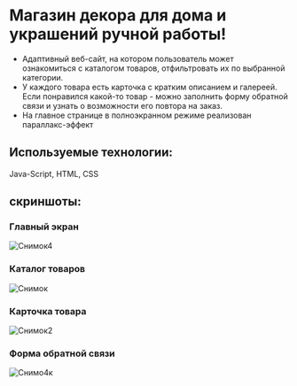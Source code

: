 # Магазин декора для дома и украшений ручной работы!
*  Адаптивный веб-сайт, на котором пользователь может ознакомиться с каталогом товаров, отфильтровать их по выбранной категории.
* У каждого товара есть карточка с кратким описанием и галереей. Если понравился какой-то товар - можно заполнить форму обратной связи и узнать о возможности его повтора на заказ.
* На главное странице в полноэкранном режиме реализован параллакс-эффект

## Используемые технологии:
Java-Script, HTML, CSS

##  скриншоты:
### Главный экран
  ![Снимок4](https://github.com/White2000rabbit/handmade-shop/assets/121927745/7d96e4db-c557-4b99-8559-b4b15fa600ff)
### Каталог товаров
  ![Снимок](https://github.com/White2000rabbit/handmade-shop/assets/121927745/887c1e15-22c3-47e0-87e3-4215f9c34094)
### Карточка товара
  ![Снимок2](https://github.com/White2000rabbit/handmade-shop/assets/121927745/98585ecf-3bfb-4f8c-b2fd-f61f7fb54f5d)
### Форма обратной связи
  ![Снимо4к](https://github.com/White2000rabbit/handmade-shop/assets/121927745/21d0b73f-d4e0-490f-b939-4fa73e3b3055)



